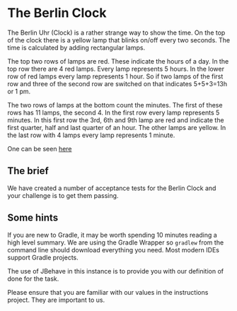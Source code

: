 # The Berlin Clock

The Berlin Uhr (Clock) is a rather strange way to show the time. On the top of the clock there is a yellow lamp that
blinks on/off every two seconds. The time is calculated by adding rectangular lamps.

The top two rows of lamps are red. These indicate the hours of a day. In the top row there are 4 red lamps. Every lamp
represents 5 hours. In the lower row of red lamps every lamp represents 1 hour. So if two lamps of the first row and
three of the second row are switched on that indicates 5+5+3=13h or 1 pm.

The two rows of lamps at the bottom count the minutes. The first of these rows has 11 lamps, the second 4. In the
first row every lamp represents 5 minutes. In this first row the 3rd, 6th and 9th lamp are red and indicate the first
quarter, half and last quarter of an hour. The other lamps are yellow. In the last row with 4 lamps every lamp
represents 1 minute.

One can be seen [here](http://uniqueclocks.co.uk/media/berlin~clock.jpg~1.gif)

## The brief

We have created a number of acceptance tests for the Berlin Clock and your challenge is to get them passing.

## Some hints
If you are new to Gradle, it may be worth spending 10 minutes reading a high level summary.  We are using the Gradle
Wrapper so `gradlew` from the command line should download everything you need.  Most modern IDEs support Gradle projects.

The use of JBehave in this instance is to provide you with our definition of done for the task.

Please ensure that you are familiar with our values in the instructions project.  They are important to us.